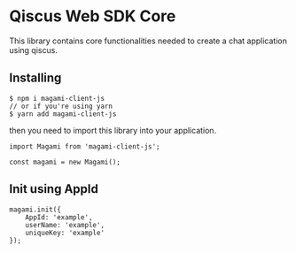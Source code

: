 # Qiscus Web SDK Core

This library contains core functionalities needed to create a chat application using qiscus. 

## Installing

```
$ npm i magami-client-js
// or if you're using yarn
$ yarn add magami-client-js
```

then you need to import this library into your application.

```
import Magami from 'magami-client-js';

const magami = new Magami();
```

## Init using AppId 

```
magami.init({
    AppId: 'example',
    userName: 'example',
    uniqueKey: 'example'
});
```
